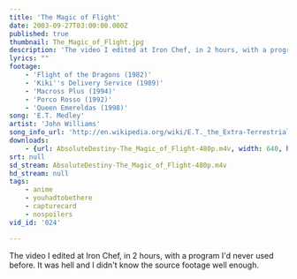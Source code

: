 ```yaml
---
title: 'The Magic of Flight'
date: 2003-09-27T03:00:00.000Z
published: true
thumbnail: The_Magic_of_Flight.jpg
description: 'The video I edited at Iron Chef, in 2 hours, with a program I''d never used before. It was hell and I didn''t know the source footage well enough.'
lyrics: ""
footage:
    - 'Flight of the Dragons (1982)'
    - 'Kiki''s Delivery Service (1989)'
    - 'Macross Plus (1994)'
    - 'Porco Rosso (1992)'
    - 'Queen Emereldas (1998)'
song: 'E.T. Medley'
artist: 'John Williams'
song_info_url: 'http://en.wikipedia.org/wiki/E.T._the_Extra-Terrestrial_(soundtrack)'
downloads:
    - {url: AbsoluteDestiny-The_Magic_of_Flight-480p.m4v, width: 640, height: 480, mimetype: video/mp4}
srt: null
sd_stream: AbsoluteDestiny-The_Magic_of_Flight-480p.m4v
hd_stream: null
tags:
    - anime
    - youhadtobethere
    - capturecard
    - nospoilers
vid_id: '024'

---
```

The video I edited at Iron Chef, in 2 hours, with a program I'd never used before. It was hell and I didn't know the source footage well enough.